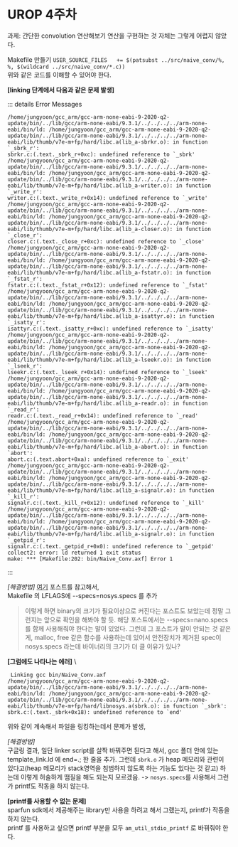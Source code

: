 # UROP 4주차

과제: 간단한 convolution 연산해보기
연산을 구현하는 것 자체는 그렇게 어렵지 않았다.


Makefile 만들기
`USER_SOURCE_FILES   += $(patsubst ../src/naive_conv/%, %, $(wildcard ../src/naive_conv/*.c))` \
위와 같은 코드를 이해할 수 있어야 한다.


__[linking 단계에서 다음과 같은 문제 발생]__

::: details Error Messages
```
/home/jungyoon/gcc_arm/gcc-arm-none-eabi-9-2020-q2-update/bin/../lib/gcc/arm-none-eabi/9.3.1/../../../../arm-none-eabi/bin/ld: /home/jungyoon/gcc_arm/gcc-arm-none-eabi-9-2020-q2-update/bin/../lib/gcc/arm-none-eabi/9.3.1/../../../../arm-none-eabi/lib/thumb/v7e-m+fp/hard/libc.a(lib_a-sbrkr.o): in function `_sbrk_r':
sbrkr.c:(.text._sbrk_r+0xc): undefined reference to `_sbrk'
/home/jungyoon/gcc_arm/gcc-arm-none-eabi-9-2020-q2-update/bin/../lib/gcc/arm-none-eabi/9.3.1/../../../../arm-none-eabi/bin/ld: /home/jungyoon/gcc_arm/gcc-arm-none-eabi-9-2020-q2-update/bin/../lib/gcc/arm-none-eabi/9.3.1/../../../../arm-none-eabi/lib/thumb/v7e-m+fp/hard/libc.a(lib_a-writer.o): in function `_write_r':
writer.c:(.text._write_r+0x14): undefined reference to `_write'
/home/jungyoon/gcc_arm/gcc-arm-none-eabi-9-2020-q2-update/bin/../lib/gcc/arm-none-eabi/9.3.1/../../../../arm-none-eabi/bin/ld: /home/jungyoon/gcc_arm/gcc-arm-none-eabi-9-2020-q2-update/bin/../lib/gcc/arm-none-eabi/9.3.1/../../../../arm-none-eabi/lib/thumb/v7e-m+fp/hard/libc.a(lib_a-closer.o): in function `_close_r':
closer.c:(.text._close_r+0xc): undefined reference to `_close'
/home/jungyoon/gcc_arm/gcc-arm-none-eabi-9-2020-q2-update/bin/../lib/gcc/arm-none-eabi/9.3.1/../../../../arm-none-eabi/bin/ld: /home/jungyoon/gcc_arm/gcc-arm-none-eabi-9-2020-q2-update/bin/../lib/gcc/arm-none-eabi/9.3.1/../../../../arm-none-eabi/lib/thumb/v7e-m+fp/hard/libc.a(lib_a-fstatr.o): in function `_fstat_r':
fstatr.c:(.text._fstat_r+0x12): undefined reference to `_fstat'
/home/jungyoon/gcc_arm/gcc-arm-none-eabi-9-2020-q2-update/bin/../lib/gcc/arm-none-eabi/9.3.1/../../../../arm-none-eabi/bin/ld: /home/jungyoon/gcc_arm/gcc-arm-none-eabi-9-2020-q2-update/bin/../lib/gcc/arm-none-eabi/9.3.1/../../../../arm-none-eabi/lib/thumb/v7e-m+fp/hard/libc.a(lib_a-isattyr.o): in function `_isatty_r':
isattyr.c:(.text._isatty_r+0xc): undefined reference to `_isatty'
/home/jungyoon/gcc_arm/gcc-arm-none-eabi-9-2020-q2-update/bin/../lib/gcc/arm-none-eabi/9.3.1/../../../../arm-none-eabi/bin/ld: /home/jungyoon/gcc_arm/gcc-arm-none-eabi-9-2020-q2-update/bin/../lib/gcc/arm-none-eabi/9.3.1/../../../../arm-none-eabi/lib/thumb/v7e-m+fp/hard/libc.a(lib_a-lseekr.o): in function `_lseek_r':
lseekr.c:(.text._lseek_r+0x14): undefined reference to `_lseek'
/home/jungyoon/gcc_arm/gcc-arm-none-eabi-9-2020-q2-update/bin/../lib/gcc/arm-none-eabi/9.3.1/../../../../arm-none-eabi/bin/ld: /home/jungyoon/gcc_arm/gcc-arm-none-eabi-9-2020-q2-update/bin/../lib/gcc/arm-none-eabi/9.3.1/../../../../arm-none-eabi/lib/thumb/v7e-m+fp/hard/libc.a(lib_a-readr.o): in function `_read_r':
readr.c:(.text._read_r+0x14): undefined reference to `_read'
/home/jungyoon/gcc_arm/gcc-arm-none-eabi-9-2020-q2-update/bin/../lib/gcc/arm-none-eabi/9.3.1/../../../../arm-none-eabi/bin/ld: /home/jungyoon/gcc_arm/gcc-arm-none-eabi-9-2020-q2-update/bin/../lib/gcc/arm-none-eabi/9.3.1/../../../../arm-none-eabi/lib/thumb/v7e-m+fp/hard/libc.a(lib_a-abort.o): in function `abort':
abort.c:(.text.abort+0xa): undefined reference to `_exit'
/home/jungyoon/gcc_arm/gcc-arm-none-eabi-9-2020-q2-update/bin/../lib/gcc/arm-none-eabi/9.3.1/../../../../arm-none-eabi/bin/ld: /home/jungyoon/gcc_arm/gcc-arm-none-eabi-9-2020-q2-update/bin/../lib/gcc/arm-none-eabi/9.3.1/../../../../arm-none-eabi/lib/thumb/v7e-m+fp/hard/libc.a(lib_a-signalr.o): in function `_kill_r':
signalr.c:(.text._kill_r+0x12): undefined reference to `_kill'
/home/jungyoon/gcc_arm/gcc-arm-none-eabi-9-2020-q2-update/bin/../lib/gcc/arm-none-eabi/9.3.1/../../../../arm-none-eabi/bin/ld: /home/jungyoon/gcc_arm/gcc-arm-none-eabi-9-2020-q2-update/bin/../lib/gcc/arm-none-eabi/9.3.1/../../../../arm-none-eabi/lib/thumb/v7e-m+fp/hard/libc.a(lib_a-signalr.o): in function `_getpid_r':
signalr.c:(.text._getpid_r+0x0): undefined reference to `_getpid'
collect2: error: ld returned 1 exit status
make: *** [Makefile:202: bin/Naive_Conv.axf] Error 1
```
:::

_[해결방법]_
[여기](https://stackoverflow.com/questions/19419782/exit-c-text0x18-undefined-reference-to-exit-when-using-arm-none-eabi-gcc) 포스트를 참고해서, \
Makefile 의 LFLAGS에 --specs=nosys.specs 를 추가 
> 이렇게 하면 binary의 크기가 필요이상으로 커진다는 포스트도 보았는데 정말 그런지는 앞으로 확인을 해봐야 할 듯. 해당 포스트에서는 --specs=nano.specs 를 함께 사용해줘야 한다는 말이 있었다. 그런데 그 포스트가 말이 안되는 것 같은게, malloc, free 같은 함수를 사용하는데 있어서 안전장치가 제거된 spec이 nosys.specs 라는데 바이너리의 크기가 더 클 이유가 있나?


__[그럼에도 나타나는 에러]__ \
```
 Linking gcc bin/Naive_Conv.axf
/home/jungyoon/gcc_arm/gcc-arm-none-eabi-9-2020-q2-update/bin/../lib/gcc/arm-none-eabi/9.3.1/../../../../arm-none-eabi/bin/ld: /home/jungyoon/gcc_arm/gcc-arm-none-eabi-9-2020-q2-update/bin/../lib/gcc/arm-none-eabi/9.3.1/../../../../arm-none-eabi/lib/thumb/v7e-m+fp/hard/libnosys.a(sbrk.o): in function `_sbrk':
sbrk.c:(.text._sbrk+0x18): undefined reference to `end'
```
위와 같이 계속해서 파일을 링킹하는데서 문제가 발생,

_[해결방법]_ \
구글링 결과, 일단 linker script를 살짝 바꿔주면 된다고 해서, gcc 폴더 안에 있는 template_link.ld 에 end=.; 한 줄을 추가. 그런데 `sbrk.o` 가 heap 메모리와 관련이 있다고(heap 메모리가 stack영역을 침범하지 않도록 하는 기능도 있다는 것 같고) 하는데 이렇게 허술하게 땜질을 해도 되는지 모르겠음. -> `nosys.specs`를 사용해서 그런가 printf도 작동을 하지 않는다.

__[printf를 사용할 수 없는 문제]__ \
sparfun sdk에서 제공해주는 library만 사용을 하려고 해서 그랬는지, printf가 작동을 하지 않는다. \
printf 를 사용하고 싶으면 printf 부분을 모두 `am_util_stdio_printf` 로 바꿔줘야 한다.